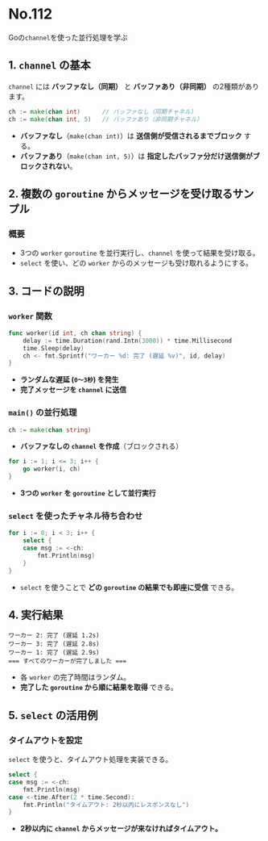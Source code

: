 # No.112

Goの`channel`を使った並行処理を学ぶ

## **1. `channel` の基本**

`channel` には **バッファなし（同期）** と **バッファあり（非同期）** の2種類があります。

```go
ch := make(chan int)      // バッファなし（同期チャネル）
ch := make(chan int, 5)   // バッファあり（非同期チャネル）
```

- **バッファなし**（`make(chan int)`）は **送信側が受信されるまでブロック** する。
- **バッファあり**（`make(chan int, 5)`）は **指定したバッファ分だけ送信側がブロックされない**。

## **2. 複数の `goroutine` からメッセージを受け取るサンプル**

### **概要**

- 3つの `worker` `goroutine` を並行実行し、`channel` を使って結果を受け取る。
- `select` を使い、どの `worker` からのメッセージも受け取れるようにする。

## **3. コードの説明**

### **`worker` 関数**

```go
func worker(id int, ch chan string) {
	delay := time.Duration(rand.Intn(3000)) * time.Millisecond
	time.Sleep(delay)
	ch <- fmt.Sprintf("ワーカー %d: 完了 (遅延 %v)", id, delay)
}
```

- **ランダムな遅延 (`0〜3秒`) を発生**
- **完了メッセージを `channel` に送信**

### **`main()` の並行処理**

```go
ch := make(chan string)
```

- **バッファなしの `channel` を作成**（ブロックされる）

```go
for i := 1; i <= 3; i++ {
	go worker(i, ch)
}
```

- **3つの `worker` を `goroutine` として並行実行**

### **`select` を使ったチャネル待ち合わせ**

```go
for i := 0; i < 3; i++ {
	select {
	case msg := <-ch:
		fmt.Println(msg)
	}
}
```

- `select` を使うことで **どの `goroutine` の結果でも即座に受信** できる。

## **4. 実行結果**

```plaintext
ワーカー 2: 完了 (遅延 1.2s)
ワーカー 3: 完了 (遅延 2.8s)
ワーカー 1: 完了 (遅延 2.9s)
=== すべてのワーカーが完了しました ===
```

- 各 `worker` の完了時間はランダム。
- **完了した `goroutine` から順に結果を取得** できる。

## **5. `select` の活用例**

### **タイムアウトを設定**

`select` を使うと、タイムアウト処理を実装できる。

```go
select {
case msg := <-ch:
	fmt.Println(msg)
case <-time.After(2 * time.Second):
	fmt.Println("タイムアウト: 2秒以内にレスポンスなし")
}
```

- **2秒以内に `channel` からメッセージが来なければタイムアウト。**
